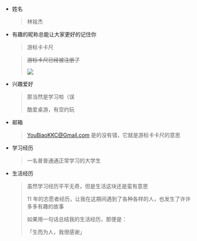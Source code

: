 * 姓名
    
    > 林铭杰

* 有趣的昵称总能让大家更好的记住你
    
    > 游标卡卡尺 

    > ~~游标卡尺已经被注册了~~
    >
    > ![](https://img2020.cnblogs.com/blog/2148216/202009/2148216-20200908165613972-502806028.png)

* 兴趣爱好

    > 那当然是学习啦（误
    >
    > 酷爱桌游，有空约玩

* 邮箱

    > YouBiaoKKC@Gmail.com
    > 是的没有错，它就是游标卡卡尺的意思

* 学习经历

    > 一名普普通通正常学习的大学生

* 生活经历

    > 虽然学习经历平平无奇，但是生活这块还是蛮有意思
    >
    >  11 年的志愿者经历，让我在这期间遇到了各种各样的人，也发生了许许多多有趣的故事
    >
    > 如果用一句话总结我的生活经历，那便是：
    >
    > 「生而为人，我很感谢」
